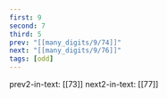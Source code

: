 ```yaml
---
first: 9
second: 7
third: 5
prev: "[[many_digits/9/74]]"
next: "[[many_digits/9/76]]"
tags: [odd]
---
```

prev2-in-text: [[73]]
next2-in-text: [[77]]
